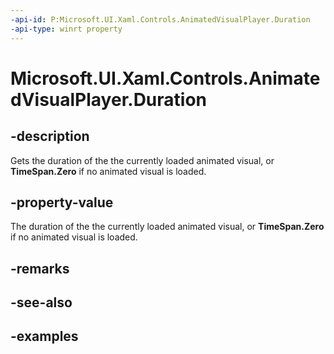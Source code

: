 ```yaml
---
-api-id: P:Microsoft.UI.Xaml.Controls.AnimatedVisualPlayer.Duration
-api-type: winrt property
---
```


<!-- Property syntax.
public TimeSpan Duration { get; }
-->

# Microsoft.UI.Xaml.Controls.AnimatedVisualPlayer.Duration

## -description

Gets the duration of the the currently loaded animated visual, or **TimeSpan.Zero** if no animated visual is loaded.

## -property-value

The duration of the the currently loaded animated visual, or **TimeSpan.Zero** if no animated visual is loaded.

## -remarks

## -see-also

## -examples

